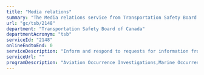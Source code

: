 ```yaml
---
title: "Media relations"
summary: "The Media relations service from Transportation Safety Board of Canada is not available end-to-end online, according to the GC Service Inventory."
url: "gc/tsb/2148"
department: "Transportation Safety Board of Canada"
departmentAcronym: "tsb"
serviceId: "2148"
onlineEndtoEnd: 0
serviceDescription: "Inform and respond to requests for information from national and international media on TSB's mandate, policies and investigations through media releases, press conferences, interviews, website, social media, email responses, phone and written correspondence."
serviceUrl: ""
programDescription: "Aviation Occurrence Investigations,Marine Occurrence Investigations,Rail Occurrence Investigations,Pipeline Occurrence Investigations"
---
```

